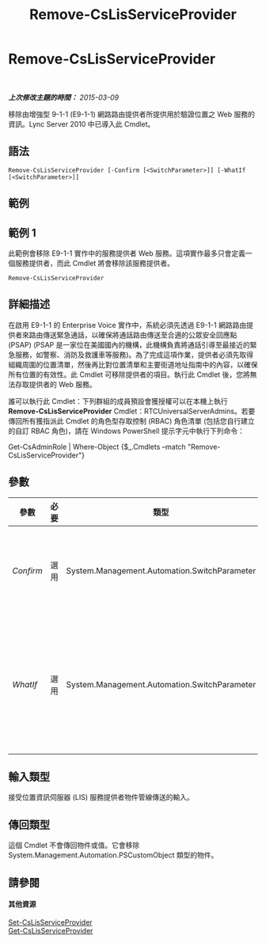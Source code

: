 ﻿---
title: Remove-CsLisServiceProvider
TOCTitle: Remove-CsLisServiceProvider
ms:assetid: d26302bf-7794-4125-af80-ba7c92096b6d
ms:mtpsurl: https://technet.microsoft.com/zh-tw/library/Gg398904(v=OCS.15)
ms:contentKeyID: 49292396
ms.date: 08/10/2015
mtps_version: v=OCS.15
ms.translationtype: HT
---

# Remove-CsLisServiceProvider

 

_**上次修改主題的時間：** 2015-03-09_

移除由增強型 9-1-1 (E9-1-1) 網路路由提供者所提供用於驗證位置之 Web 服務的資訊。Lync Server 2010 中已導入此 Cmdlet。

## 語法

    Remove-CsLisServiceProvider [-Confirm [<SwitchParameter>]] [-WhatIf [<SwitchParameter>]]

## 範例

## 範例 1

此範例會移除 E9-1-1 實作中的服務提供者 Web 服務。這項實作最多只會定義一個服務提供者，而此 Cmdlet 將會移除該服務提供者。

    Remove-CsLisServiceProvider

## 詳細描述

在啟用 E9-1-1 的 Enterprise Voice 實作中，系統必須先透過 E9-1-1 網路路由提供者來路由傳送緊急通話，以確保將通話路由傳送至合適的公眾安全回應點 (PSAP) (PSAP 是一家位在美國國內的機構，此機構負責將通話引導至最接近的緊急服務，如警察、消防及救護車等服務)。為了完成這項作業，提供者必須先取得組織周圍的位置清單，然後再比對位置清單和主要街道地址指南中的內容，以確保所有位置的有效性。此 Cmdlet 可移除提供者的項目。執行此 Cmdlet 後，您將無法存取提供者的 Web 服務。

誰可以執行此 Cmdlet：下列群組的成員預設會獲授權可以在本機上執行 **Remove-CsLisServiceProvider** Cmdlet：RTCUniversalServerAdmins。若要傳回所有獲指派此 Cmdlet 的角色型存取控制 (RBAC) 角色清單 (包括您自行建立的自訂 RBAC 角色)，請在 Windows PowerShell 提示字元中執行下列命令：

Get-CsAdminRole | Where-Object {$\_.Cmdlets –match "Remove-CsLisServiceProvider"}

## 參數


<table>
<colgroup>
<col style="width: 25%" />
<col style="width: 25%" />
<col style="width: 25%" />
<col style="width: 25%" />
</colgroup>
<thead>
<tr class="header">
<th>參數</th>
<th>必要</th>
<th>類型</th>
<th>說明</th>
</tr>
</thead>
<tbody>
<tr class="odd">
<td><p><em>Confirm</em></p></td>
<td><p>選用</p></td>
<td><p>System.Management.Automation.SwitchParameter</p></td>
<td><p>在執行命令前先提示確認。</p></td>
</tr>
<tr class="even">
<td><p><em>WhatIf</em></p></td>
<td><p>選用</p></td>
<td><p>System.Management.Automation.SwitchParameter</p></td>
<td><p>說明執行命令時若不實際執行命令的後果。</p></td>
</tr>
</tbody>
</table>


## 輸入類型

接受位置資訊伺服器 (LIS) 服務提供者物件管線傳送的輸入。

## 傳回類型

這個 Cmdlet 不會傳回物件或值。它會移除 System.Management.Automation.PSCustomObject 類型的物件。

## 請參閱

#### 其他資源

[Set-CsLisServiceProvider](set-cslisserviceprovider.md)  
[Get-CsLisServiceProvider](get-cslisserviceprovider.md)

